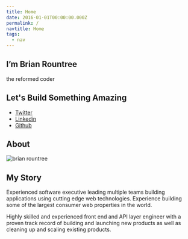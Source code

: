 ```yaml
---
title: Home
date: 2016-01-01T00:00:00.000Z
permalink: /
navtitle: Home
tags:
  - nav
---
```

<section>

<h1 class="site-name">I’m Brian Rountree</h1>

<p class="site-designation">the reformed coder</p>

<h2 class="site-slogan">Let's Build Something Amazing</h2>

<div class="social-link">

<ul class="social-profiles">

<li class="item"><a href="https://twitter.com/pixelarchitect" class="fa-twitter"><span>Twitter</span></a></li>

<li class="item"><a href="https://www.linkedin.com/in/brianrountree" class="fa-linkedin"><span>Linkedin</span></a></li>

<li class="item"><a href="https://github.com/brountreeRS" class="fa-github"><span>Github</span></a></li>

</ul>

</div>

</section>

<section id="about">

<h2>About</h2>

![brian rountree](/static/img/btr-head-shot-sliced.png)

<h2 class="title">My Story</h2>

<p>Experienced software executive leading multiple teams building applications using cutting edge web technologies. Experience building some of the largest consumer web properties in the world.</p>

<p>Highly skilled and experienced front end and API layer engineer with a proven track record of building and launching new products as well as cleaning up and scaling existing products.</p>



</section>

